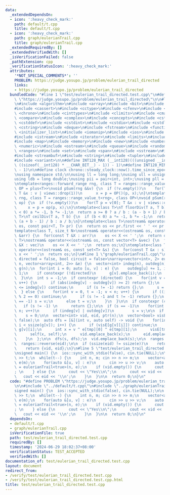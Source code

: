 ```yaml
---
data:
  _extendedDependsOn:
  - icon: ':heavy_check_mark:'
    path: default/t.cpp
    title: default/t.cpp
  - icon: ':heavy_check_mark:'
    path: graph/eulerianTrail.cpp
    title: graph/eulerianTrail.cpp
  _extendedRequiredBy: []
  _extendedVerifiedWith: []
  _isVerificationFailed: false
  _pathExtension: cpp
  _verificationStatusIcon: ':heavy_check_mark:'
  attributes:
    '*NOT_SPECIAL_COMMENTS*': ''
    PROBLEM: https://judge.yosupo.jp/problem/eulerian_trail_directed
    links:
    - https://judge.yosupo.jp/problem/eulerian_trail_directed
  bundledCode: "#line 1 \"test/eulerian_trail_directed.test.cpp\"\n#define PROBLEM\
    \ \"https://judge.yosupo.jp/problem/eulerian_trail_directed\"\n\n#line 1 \"default/t.cpp\"\
    \n#include <algorithm>\n#include <array>\n#include <bit>\n#include <bitset>\n\
    #include <cassert>\n#include <cctype>\n#include <cfenv>\n#include <cfloat>\n#include\
    \ <chrono>\n#include <cinttypes>\n#include <climits>\n#include <cmath>\n#include\
    \ <compare>\n#include <complex>\n#include <concepts>\n#include <cstdarg>\n#include\
    \ <cstddef>\n#include <cstdint>\n#include <cstdio>\n#include <cstdlib>\n#include\
    \ <cstring>\n#include <deque>\n#include <fstream>\n#include <functional>\n#include\
    \ <initializer_list>\n#include <iomanip>\n#include <ios>\n#include <iostream>\n\
    #include <istream>\n#include <iterator>\n#include <limits>\n#include <list>\n\
    #include <map>\n#include <memory>\n#include <new>\n#include <numbers>\n#include\
    \ <numeric>\n#include <ostream>\n#include <queue>\n#include <random>\n#include\
    \ <ranges>\n#include <set>\n#include <span>\n#include <sstream>\n#include <stack>\n\
    #include <streambuf>\n#include <string>\n#include <tuple>\n#include <type_traits>\n\
    #include <variant>\n\n#define INT128_MAX (__int128)(((unsigned __int128) 1 <<\
    \ ((sizeof(__int128) * __CHAR_BIT__) - 1)) - 1)\n#define INT128_MIN (-INT128_MAX\
    \ - 1)\n\n#define clock chrono::steady_clock::now().time_since_epoch().count()\n\
    \nusing namespace std;\n\nusing ll = long long;\nusing ull = unsigned long long;\n\
    using ldb = long double;\nusing pii = pair<int, int>;\nusing pll = pair<ll, ll>;\n\
    \ntemplate<ranges::forward_range rng, class T = ranges::range_value_t<rng>, class\
    \ OP = plus<T>>\nvoid pSum(rng &&v) {\n  if (!v.empty())\n    for(T p = v[0];\
    \ T &x : v | views::drop(1))\n      x = p = OP()(p, x);\n}\ntemplate<ranges::forward_range\
    \ rng, class T = ranges::range_value_t<rng>, class OP>\nvoid pSum(rng &&v, OP\
    \ op) {\n  if (!v.empty())\n    for(T p = v[0]; T &x : v | views::drop(1))\n \
    \     x = p = op(p, x);\n}\ntemplate<class T>\nT floorDiv(T a, T b) {\n  if (b\
    \ < 0) a *= -1, b *= -1;\n  return a >= 0 ? a / b : (a - b + 1) / b;\n}\ntemplate<class\
    \ T>\nT ceilDiv(T a, T b) {\n  if (b < 0) a *= -1, b *= -1;\n  return a >= 0 ?\
    \ (a + b - 1) / b : a / b;\n}\ntemplate<class T>\nostream& operator<<(ostream&\
    \ os, const pair<T, T> pr) {\n  return os << pr.first << ' ' << pr.second;\n}\n\
    template<class T, size_t N>\nostream& operator<<(ostream& os, const array<T, N>\
    \ &arr) {\n  for(const T &X : arr)\n    os << X << ' ';\n  return os;\n}\ntemplate<class\
    \ T>\nostream& operator<<(ostream& os, const vector<T> &vec) {\n  for(const T\
    \ &X : vec)\n    os << X << ' ';\n  return os;\n}\ntemplate<class T>\nostream&\
    \ operator<<(ostream& os, const set<T> &s) {\n  for(const T &x : s)\n    os <<\
    \ x << ' ';\n  return os;\n}\n#line 1 \"graph/eulerianTrail.cpp\"\ntemplate<bool\
    \ directed = false, bool circuit = false>\narray<vector<int>, 2> eulerianTrail(int\
    \ n, vector<array<int, 2>> &e) {\n  vector<int> indeg(n), outdeg(n);\n  vector<vector<int>>\
    \ g(n);\n  for(int i = 0; auto [u, v] : e) {\n    outdeg[u] += 1, indeg[v] +=\
    \ 1;\n    if constexpr (!directed)\n      g[v].emplace_back(i);\n    g[u].emplace_back(i++);\n\
    \  }\n\n  int s = -1;\n  if constexpr (directed) {\n    for(int v = 0; v < n;\
    \ v++) {\n      if (abs(indeg[v] - outdeg[v]) >= 2) return {};\n      if (outdeg[v]\
    \ <= indeg[v]) continue;\n      if (s != -1) return {};\n      s = v;\n    }\n\
    \  } else {\n    for(int v = 0, t = -1; v < n; v++) {\n      if ((indeg[v] + outdeg[v])\
    \ % 2 == 0) continue;\n      if (s != -1 and t != -1) return {};\n      if (s\
    \ == -1) s = v;\n      else t = v;\n    }\n  }\n\n  if constexpr (circuit)\n \
    \   if (s != -1) \n      return {};\n\n  if (s == -1)\n    for(int v = 0; v <\
    \ n; v++)\n      if (indeg[v] | outdeg[v])\n        s = v;\n\n  if (s == -1)\n\
    \    s = 0;\n\n  vector<int> vid, eid, ptr(n);\n  vector<bool> visE(ssize(e),\
    \ false);\n  auto dfs = [&](int v, auto self) -> void {\n    for(int &i = ptr[v];\
    \ i < ssize(g[v]); i++) {\n      if (visE[g[v][i]]) continue;\n      int tmp =\
    \ g[v][i];\n      int x = v ^ e[tmp][0] ^ e[tmp][1];\n      visE[tmp] = true;\n\
    \      self(x, self);\n      vid.emplace_back(x);\n      eid.emplace_back(tmp);\n\
    \    }\n  };\n\n  dfs(s, dfs);\n  vid.emplace_back(s);\n\n  ranges::reverse(vid);\n\
    \  ranges::reverse(eid);\n\n  if (ssize(eid) != ssize(e))\n    return {};\n  else\n\
    \    return {vid, eid};\n}\n#line 5 \"test/eulerian_trail_directed.test.cpp\"\n\
    \nsigned main() {\n  ios::sync_with_stdio(false), cin.tie(NULL);\n\n  int t; cin\
    \ >> t;\n  while(t--) {\n    int n, m; cin >> n >> m;\n    vector<array<int, 2>>\
    \ e(m);\n    for(auto &[u, v] : e)\n      cin >> u >> v;\n    auto [vid, eid]\
    \ = eulerianTrail<true>(n, e);\n    if (vid.empty()) {\n      cout << \"No\\n\"\
    ; \n    } else {\n      cout << \"Yes\\n\";\n      cout << vid << '\\n';\n   \
    \   cout << eid << '\\n';\n    }\n  }\n\n  return 0;\n}\n"
  code: "#define PROBLEM \"https://judge.yosupo.jp/problem/eulerian_trail_directed\"\
    \n\n#include \"../default/t.cpp\"\n#include \"../graph/eulerianTrail.cpp\"\n\n\
    signed main() {\n  ios::sync_with_stdio(false), cin.tie(NULL);\n\n  int t; cin\
    \ >> t;\n  while(t--) {\n    int n, m; cin >> n >> m;\n    vector<array<int, 2>>\
    \ e(m);\n    for(auto &[u, v] : e)\n      cin >> u >> v;\n    auto [vid, eid]\
    \ = eulerianTrail<true>(n, e);\n    if (vid.empty()) {\n      cout << \"No\\n\"\
    ; \n    } else {\n      cout << \"Yes\\n\";\n      cout << vid << '\\n';\n   \
    \   cout << eid << '\\n';\n    }\n  }\n\n  return 0;\n}\n"
  dependsOn:
  - default/t.cpp
  - graph/eulerianTrail.cpp
  isVerificationFile: true
  path: test/eulerian_trail_directed.test.cpp
  requiredBy: []
  timestamp: '2024-06-29 18:02:37+08:00'
  verificationStatus: TEST_ACCEPTED
  verifiedWith: []
documentation_of: test/eulerian_trail_directed.test.cpp
layout: document
redirect_from:
- /verify/test/eulerian_trail_directed.test.cpp
- /verify/test/eulerian_trail_directed.test.cpp.html
title: test/eulerian_trail_directed.test.cpp
---
```


